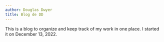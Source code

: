 ```yaml
---
author: Douglas Dwyer
title: Blog de DD
---
```


This is a blog to organize and keep track of my work in one place.  I started it on December 13, 2022.  